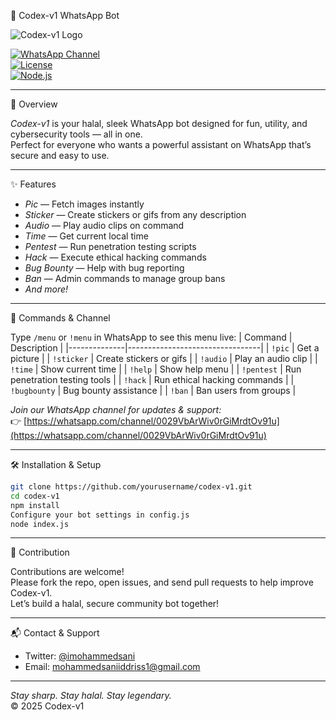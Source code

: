 🤖 Codex-v1 WhatsApp Bot

![Codex-v1 Logo](https://i.ibb.co/N6dQVK9W/Futuristic-Bot-Logo-with-Circuit-Motif.png)

[![WhatsApp Channel](https://img.shields.io/badge/WhatsApp-Channel-brightgreen?logo=whatsapp)](https://whatsapp.com/channel/0029VbArWiv0rGiMrdtOv91u)  
[![License](https://img.shields.io/badge/License-MIT-blue)](LICENSE)  
[![Node.js](https://img.shields.io/badge/Node.js-%3E%3D14.0.0-brightgreen?logo=node.js)](https://nodejs.org/)

---

🚀 Overview

*Codex-v1* is your halal, sleek WhatsApp bot designed for fun, utility, and cybersecurity tools — all in one.  
Perfect for everyone who wants a powerful assistant on WhatsApp that’s secure and easy to use.

---

✨ Features

- *Pic* — Fetch images instantly  
- *Sticker* — Create stickers or gifs from any description  
- *Audio* — Play audio clips on command  
- *Time* — Get current local time  
- *Pentest* — Run penetration testing scripts  
- *Hack* — Execute ethical hacking commands  
- *Bug Bounty* — Help with bug reporting  
- *Ban* — Admin commands to manage group bans  
- *And more!*

---

📜 Commands & Channel

Type `/menu` or `!menu` in WhatsApp to see this menu live:
| Command      | Description                       |
|--------------|---------------------------------|
| `!pic`       | Get a picture                   |
| `!sticker`   | Create stickers or gifs         |
| `!audio`     | Play an audio clip              |
| `!time`      | Show current time               |
| `!help`      | Show help menu                  |
| `!pentest`   | Run penetration testing tools   |
| `!hack`      | Run ethical hacking commands    |
| `!bugbounty` | Bug bounty assistance           |
| `!ban`       | Ban users from groups           |

*Join our WhatsApp channel for updates & support:*  
👉 [https://whatsapp.com/channel/0029VbArWiv0rGiMrdtOv91u](https://whatsapp.com/channel/0029VbArWiv0rGiMrdtOv91u)

---

🛠️ Installation & Setup

```bash
git clone https://github.com/yourusername/codex-v1.git
cd codex-v1
npm install
Configure your bot settings in config.js
node index.js
```

---

🤝 Contribution

Contributions are welcome!  
Please fork the repo, open issues, and send pull requests to help improve Codex-v1.  
Let’s build a halal, secure community bot together!

---

📬 Contact & Support

- Twitter: [@imohammedsani](https://x.com/imohammedsani?s=21)  
- Email: mohammedsaniiddriss1@gmail.com

---

*Stay sharp. Stay halal. Stay legendary.*  
©️ 2025 Codex-v1  
